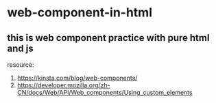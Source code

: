 # web-component-in-html
this is web component practice with pure html and js
---
resource:
  1. https://kinsta.com/blog/web-components/
  2. https://developer.mozilla.org/zh-CN/docs/Web/API/Web_components/Using_custom_elements
